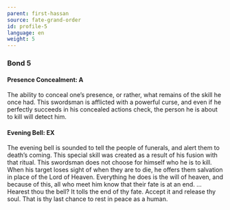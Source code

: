 ```yaml
---
parent: first-hassan
source: fate-grand-order
id: profile-5
language: en
weight: 5
---
```


### Bond 5

#### Presence Concealment: A

The ability to conceal one’s presence, or rather, what remains of the skill he once had. This swordsman is afflicted with a powerful curse, and even if he perfectly succeeds in his concealed actions check, the person he is about to kill will detect him.

#### Evening Bell: EX

The evening bell is sounded to tell the people of funerals, and alert them to death’s coming.
This special skill was created as a result of his fusion with that ritual.
This swordsman does not choose for himself who he is to kill.
When his target loses sight of when they are to die, he offers them salvation in place of the Lord of Heaven. Everything he does is the will of heaven, and because of this, all who meet him know that their fate is at an end.
…Hearest thou the bell?
It tolls the end of thy fate.
Accept it and release thy soul. That is thy last chance to rest in peace as a human.
